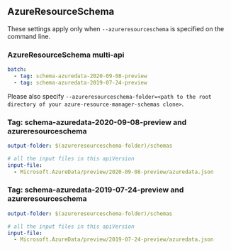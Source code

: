 ## AzureResourceSchema

These settings apply only when `--azureresourceschema` is specified on the command line.

### AzureResourceSchema multi-api

``` yaml $(azureresourceschema) && $(multiapi)
batch:
  - tag: schema-azuredata-2020-09-08-preview
  - tag: schema-azuredata-2019-07-24-preview

```

Please also specify `--azureresourceschema-folder=<path to the root directory of your azure-resource-manager-schemas clone>`.

### Tag: schema-azuredata-2020-09-08-preview and azureresourceschema

``` yaml $(tag) == 'schema-azuredata-2020-09-08-preview' && $(azureresourceschema)
output-folder: $(azureresourceschema-folder)/schemas

# all the input files in this apiVersion
input-file:
  - Microsoft.AzureData/preview/2020-09-08-preview/azuredata.json

```

### Tag: schema-azuredata-2019-07-24-preview and azureresourceschema

``` yaml $(tag) == 'schema-azuredata-2019-07-24-preview' && $(azureresourceschema)
output-folder: $(azureresourceschema-folder)/schemas

# all the input files in this apiVersion
input-file:
  - Microsoft.AzureData/preview/2019-07-24-preview/azuredata.json

```
